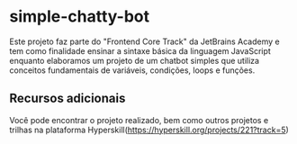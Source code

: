 # simple-chatty-bot

Este projeto faz parte do "Frontend Core Track" da JetBrains Academy e tem como finalidade ensinar a sintaxe básica da linguagem JavaScript enquanto elaboramos um projeto de um chatbot simples que
utiliza conceitos fundamentais de variáveis, condições, loops e funções.
 
 
## Recursos adicionais

Você pode encontrar o projeto realizado, bem como outros projetos e trilhas na plataforma Hyperskill(https://hyperskill.org/projects/221?track=5)